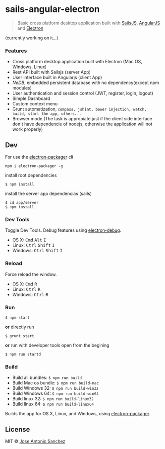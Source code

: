 # sails-angular-electron

> Basic cross platform desktop application built with [SailsJS](http://sailsjs.org/), [AngularJS](https://angularjs.org/) and [Electron](http://electron.atom.io/)

(currently working on it...)

### Features

- Cross platform desktop application built with Electron (Mac OS, Windows, Linux)
- Rest API built with Sailsjs (server App)
- User interface built in Angularjs (client App)
- *NeDB*, embedded persistent database with no dependency(except npm modules)
- User authentication and session control (JWT, register, login, logout)
- Simple Dashboard
- Custom context menu
- Grunt automatization, `compass, jshint, bower injection, watch, build, start the app, others...`
- Browser mode (The task is appropiate just if the client side interface don't have dependencie of nodejs, otherwise the application will not work properly)

## Dev

For use the [electron-packager](https://github.com/maxogden/electron-packager) cli
```
npm i electron-packager -g
```

install root dependencies

```
$ npm install
```

install the server app dependencias (sails)

```
$ cd app/server
$ npm install
```

### Dev Tools

Toggle Dev Tools. Debug features using [electron-debug](https://github.com/sindresorhus/electron-debug).

- OS X: <kbd>Cmd</kbd> <kbd>Alt</kbd> <kbd>I</kbd>
- Linux: <kbd>Ctrl</kbd> <kbd>Shift</kbd> <kbd>I</kbd>
- Windows: <kbd>Ctrl</kbd> <kbd>Shift</kbd> <kbd>I</kbd>

### Reload

Force reload the window.

- OS X: <kbd>Cmd</kbd> <kbd>R</kbd>
- Linux: <kbd>Ctrl</kbd> <kbd>R</kbd>
- Windows: <kbd>Ctrl</kbd> <kbd>R</kbd>

### Run

```
$ npm start
```

**or** directly run
```
$ grunt start
```

**or** run with developer tools open from the begining
```
$ npm run startd
```

### Build

- Build all bundles: `$ npm run build`
- Build Mac os bundle: `$ npm run build-mac`
- Build Windows 32: `$ npm run build-win32`
- Build Windows 64: `$ npm run build-win64`
- Build linux 32: `$ npm run build-linux32`
- Build linux 64: `$ npm run build-linux64`

Builds the app for OS X, Linux, and Windows, using [electron-packager](https://github.com/maxogden/electron-packager).


## License

MIT © [Jose Antonio Sanchez](https://github.com/jasancheg)

